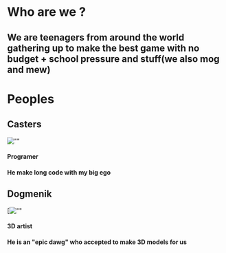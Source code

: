 # Who are we ?
## We are teenagers from around the world gathering up to make the best game with no budget + school pressure and stuff(we also mog and mew)

# Peoples

## Casters
![""](https://cdn.discordapp.com/attachments/1203307068392603678/1209569914101170306/LeoPalestine.png?ex=65e766c4&is=65d4f1c4&hm=2809eb7c5a43d88bbddefc1b9f0ab25ab63272c3497329f169f73c84a3d992df&)
#### **Programer**
#### He make long code with my big ego

## Dogmenik
[![""](https://cdn.discordapp.com/avatars/780793808345890906/3c124e9e235cf644ed76a12bcd1fe40c?size=1024)
#### **3D artist**
#### He is an "epic dawg" who accepted to make 3D models for us
